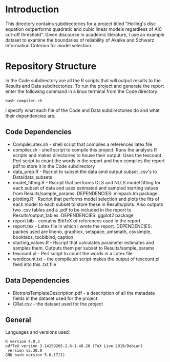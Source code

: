 # Introduction
This directory contains subdirectories for a project titled "Holling's disc equation outperforms quadratic and cubic linear models regardless of AIC cut-off threshold". Given discourse in academic literature, I use an example dataset to examine the boundaries of reliability of Akaike and Schwarz Information Criterion for model selection.

# Repository Structure
In the Code subdirectory are all the R scripts that will output results to the Results and Data subdirectories. To run the project and generate the report enter the following command in a linux terminal from the Code directory:

`bash compiler.sh`

I specify what each file of the Code and Data subdirectories do and what their dependencies are.

## Code Dependencies
- CompileLatex.sh - shell script that compiles a references latex file
- compiler.sh - shell script to compile this project. Runs the analysis R scripts and makes directories to house their output. Uses the texcount Perl script to count the words in the report and then compiles the report pdf to store it in the Code subdirectory
- data_prep.R - Rscript to subset the data amd output subset .csv's to Data/data_subsets
- model_fitting.R - Rscript that performs OLS and NLLS model fitting for each subset of data and uses estimated and sampled starting values from Results/sample_params. DEPENDENCIES: minpack.lm package
- plotting.R - Rscript that performs model selection and plots the fits of each model to each subset to store these in Results/plots. Also outputs two .csv tables and a .pdf to be included in the report to Results/output_tables. DEPENDENCIES: ggplot2 package 
- report.bib - contains BibTeX of references used in the report
- report.tex - Latex file in which i wrote the report. DEPENDENCIES: packes used are lineno, graphicx, setspace, amsmath, csvsimple, booktabs, tocbibind, caption 
- starting_values.R - Rscript that calculates parameter estimates and samples them. Outputs them per subset to Results/sample_params
- texcount.pl - Perl script to count the words in a Latex file
- wordcount.txt - the compile.sh script makes the output of texcount.pl feed into this .txt file

## Data Dependencies
- BiotraitsTemplateDescription.pdf - a description of all the metadata fields in the dataset used for the project
- CRat.csv - the dataset used for the project

## General
Languages and versions used:

```
R version 4.0.3
pdfTeX version 3.14159265-2.6-1.40.20 (TeX Live 2019/Debian)
 version v5.30.0
GNU bash version 5.0.17(1)
```

